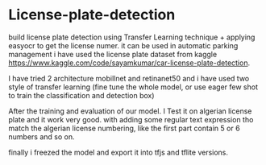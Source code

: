# License-plate-detection
build license plate detection using Transfer Learning technique + applying easyocr to get the license numer. it can be used in automatic parking management
i have used the license plate dataset from kaggle https://www.kaggle.com/code/sayamkumar/car-license-plate-detection.

I have tried 2 architecture mobillnet and retinanet50 and i have used two style of transfer learning
(fine tune the whole model, or use eager few shot to train the classification and detection box)


After the training and evaluation of our model. I Test it on algerian license plate  and it work very good.
with adding some regular text expression tho match the algerian license numbering, like the first part contain 5 or 6 numbers and so on.

finally i freezed the model and export it into tfjs and tflite versions.
